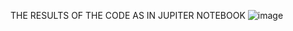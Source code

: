 THE RESULTS OF THE CODE AS IN JUPITER NOTEBOOK
![image](https://github.com/amcoolalphonce/PYTHON-OOPS/assets/82672024/e0fd3950-4aee-4c60-a82f-003c872cf10f)

